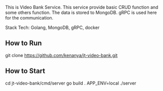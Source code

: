 This is Video Bank Service. This service provide basic CRUD function and some others function.
The data is stored to MongoDB. gRPC is used here for the communication.

Stack Tech: Golang, MongoDB, gRPC, docker


## How to Run
git clone https://github.com/kenanya/jt-video-bank.git

## How to Start
cd jt-video-bank/cmd/server
go build .
APP_ENV=local ./server
